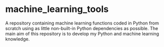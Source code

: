 # machine_learning_tools
A repository containing machine learning functions coded in Python from scratch using as little non-built-in Python dependencies as possible. The main aim of this repository is to develop my Python and machine learning knowledge.
